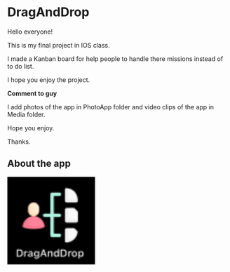 # DragAndDrop

Hello everyone!

This is my final project in IOS class.

I made a Kanban board for help people to handle there missions instead of to do list.

I hope you enjoy the project.

**Comment to guy**

I add photos of the app in PhotoApp folder and video clips of the app in Media folder.

Hope you enjoy.

Thanks.

## About the app

<img src="PhotosApp/Logo.png" width="200" height="200">

